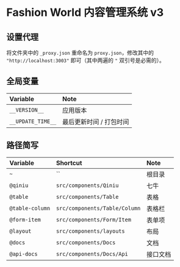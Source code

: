 # Fashion World 内容管理系统 v3

## 设置代理

将文件夹中的 `_proxy.json` 重命名为 `proxy.json`，修改其中的 `"http://localhost:3003"` 即可（其中两遍的 `"` 双引号是必需的）。

## 全局变量

Variable          | Note
:---------------- | :-----
`__VERSION__`     | 应用版本
`__UPDATE_TIME__` | 最后更新时间 / 打包时间

## 路径简写

Variable        | Shortcut                      | Note
:-------------- | :---------------------------- | :----
`~`             | ``                            | 根目录
`@qiniu`        | `src/components/Qiniu`        | 七牛
`@table`        | `src/components/Table`        | 表格
`@table-column` | `src/components/Table/Column` | 表格栏
`@form-item`    | `src/components/Form/Item`    | 表单项
`@layout`       | `src/components/layouts`      | 布局
`@docs`         | `src/components/Docs`         | 文档
`@api-docs`     | `src/components/Docs/Api`     | 接口文档
